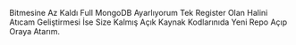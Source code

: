 Bitmesine Az Kaldı Full MongoDB Ayarlıyorum Tek Register Olan Halini Atıcam Geliştirmesi İse Size Kalmış
Açık Kaynak Kodlarınıda Yeni Repo Açıp Oraya Atarım.
